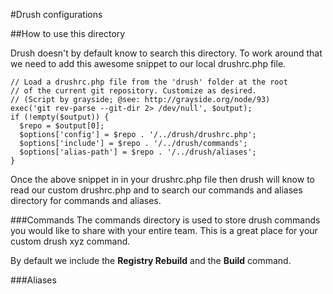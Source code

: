 #Drush configurations

##How to use this directory

Drush doesn't by default know to search this directory. To work around that we need
to add this awesome snippet to our local drushrc.php file.

    // Load a drushrc.php file from the 'drush' folder at the root
    // of the current git repository. Customize as desired.
    // (Script by grayside; @see: http://grayside.org/node/93)
    exec('git rev-parse --git-dir 2> /dev/null', $output);
    if (!empty($output)) {
      $repo = $output[0];
      $options['config'] = $repo . '/../drush/drushrc.php';
      $options['include'] = $repo . '/../drush/commands';
      $options['alias-path'] = $repo . '/../drush/aliases';
    }

Once the above snippet in in your drushrc.php file then drush will know to read our
custom drushrc.php and to search our commands and aliases directory for commands
and aliases.


###Commands
The commands directory is used to store drush commands you would like to share
with your entire team. This is a great place for your custom drush xyz command.

By default we include the __Registry Rebuild__ and the __Build__ command.


###Aliases
